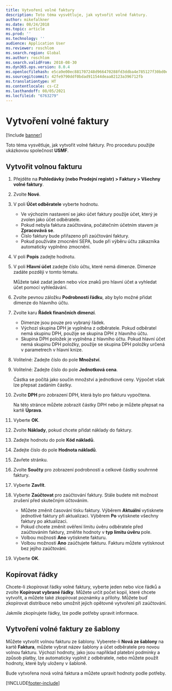 ```yaml
---
title: Vytvoření volné faktury
description: Toto téma vysvětluje, jak vytvořit volné faktury.
author: mikefalkner
ms.date: 08/24/2018
ms.topic: article
ms.prod: ''
ms.technology: ''
audience: Application User
ms.reviewer: roschlom
ms.search.region: Global
ms.author: roschlom
ms.search.validFrom: 2018-08-30
ms.dyn365.ops.version: 8.0.4
ms.openlocfilehash: e5ca9e00ec881707248d966470288fd3ddba4e785127f30bd0e6dd4e7186c7e6
ms.sourcegitcommit: 42fe9790ddf0bdad911544deaa82123a396712fb
ms.translationtype: HT
ms.contentlocale: cs-CZ
ms.lasthandoff: 08/05/2021
ms.locfileid: "6763279"
---
```

# <a name="create-a-free-text-invoice"></a>Vytvoření volné faktury

[!include [banner](../includes/banner.md)]

Toto téma vysvětluje, jak vytvořit volné faktury. Pro proceduru použijte ukázkovou společnost **USMF**.

## <a name="create-a-free-text-invoice"></a>Vytvořit volnou fakturu

1. Přejděte na **Pohledávky (nebo Prodejní registr) \> Faktury \> Všechny volné faktury**.
2. Zvolte **Nové**.
3. V poli **Účet odběratele** vyberte hodnotu.

    * Ve výchozím nastavení se jako účet faktury použije účet, který je zvolen jako účet odběratele.
    * Pokud nebyla faktura zaúčtována, počátečním účetním stavem je **Zpracovává se**.
    * Číslo faktury bude přiřazeno při zaúčtování faktury.
    * Pokud používáte zmocnění SEPA, bude při výběru účtu zákazníka automaticky vyplněno zmocnění.

4. V poli **Popis** zadejte hodnotu.
5. V poli **Hlavní účet** zadejte číslo účtu, které nemá dimenze. Dimenze zadáte později v tomto tématu.

    Můžete také zadat jeden nebo více znaků pro hlavní účet a vyhledat účet pomocí vyhledávání.

6. Zvolte pevnou záložku **Podrobnosti řádku**, aby bylo možné přidat dimenze do hlavního účtu.
7. Zvolte karu **Řádek finančních dimenzí**.

    * Dimenze jsou pouze pro vybraný řádek.
    * Výchozí skupina DPH je vyplněna z odběratele. Pokud odběratel nemá skupinu DPH, použije se skupina DPH z hlavního účtu.
    * Skupina DPH položek je vyplněna z hlavního účtu. Pokud hlavní účet nemá skupinu DPH položky, použije se skupina DPH položky určená v parametrech v hlavní knize.

8. Volitelné: Zadejte číslo do pole **Množství**.
9. Volitelné: Zadejte číslo do pole **Jednotková cena**.

    Částka se počítá jako součin množství a jednotkové ceny. Výpočet však lze přepsat zadáním částky.

10. Zvolte **DPH** pro zobrazení DPH, která bylo pro fakturu vypočtena.

    Na této stránce můžete zobrazit částky DPH nebo je můžete přepsat na kartě **Úprava**.

11. Vyberte **OK**.
12. Zvolte **Náklady**, pokud chcete přidat náklady do faktury.
13. Zadejte hodnotu do pole **Kód nákladů**.
14. Zadejte číslo do pole **Hodnota nákladů**.
15. Zavřete stránku.
16. Zvolte **Součty** pro zobrazení podrobností a celkové částky souhrnné faktury.
17. Vyberte **Zavřít**.
18. Vyberte **Zaúčtovat** pro zaúčtování faktury. Stále budete mít možnost zrušení před skutečným účtováním.

    * Můžete změnit časování tisku faktury. Výběrem **Aktuální** vytisknete jednotlivé faktury při aktualizaci. Výběrem **Po** vytisknete všechny faktury po aktualizaci.
    * Pokud chcete změnit ověření limitu úvěru odběratele před zaúčtováním faktury, změňte hodnoty v **typ limitu úvěru** pole.
    * Volbou možnosti **Ano** vytisknete fakturu.
    * Volbou možnosti **Ano** zaúčtujete fakturu. Fakturu můžete vytisknout bez jejího zaúčtování.

19. Vyberte **OK**.

## <a name="copy-lines"></a>Kopírovat řádky
Chcete-li zkopírovat řádky volné faktury, vyberte jeden nebo více řádků a zvolte **Kopírovat vybrané řádky**. Můžete určit počet kopií, které chcete vytvořit, a můžete také zkopírovat poznámky a přílohy. Můžete buď zkopírovat distribuce nebo umožnit jejich opětovné vytvoření při zaúčtování.

Jakmile zkopírujete řádky, lze podle potřeby upravit informace.

## <a name="create-a-free-text-invoice-from-a-template"></a>Vytvoření volné faktury ze šablony
Můžete vytvořit volnou fakturu ze šablony. Vyberete-li **Nová ze šablony** na kartě **Faktura**, můžete vybrat název šablony a účet odběratele pro novou volnou fakturu. Výchozí hodnoty, jako jsou například platební podmínky a způsob platby, lze automaticky vyplnit z odběratele, nebo můžete použít hodnoty, které byly uloženy v šabloně.

Bude vytvořena nová volná faktura a můžete upravit hodnoty podle potřeby.


[!INCLUDE[footer-include](../../includes/footer-banner.md)]